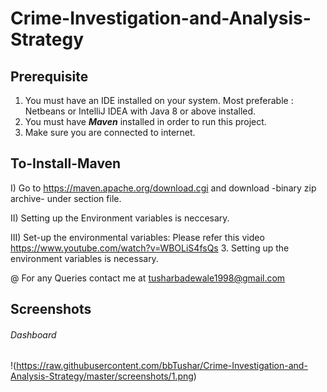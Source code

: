 # Crime-Investigation-and-Analysis-Strategy
## Prerequisite
1. You must have an IDE installed on your system. Most preferable : Netbeans or IntelliJ IDEA with Java 8 or above installed.
2. You must have _**Maven**_ installed in order to run this project.
3. Make sure you are connected to internet.
## To-Install-Maven
  I) Go to https://maven.apache.org/download.cgi and download -binary zip archive- under section file.
  
  II) Setting up the Environment variables is neccesary.
  
  III) Set-up the environmental variables: Please refer this video https://www.youtube.com/watch?v=WBOLiS4fsQs
3. Setting up the environment variables is necessary.

@ For any Queries contact me at tusharbadewale1998@gmail.com

## Screenshots
###### Dashboard

!(https://raw.githubusercontent.com/bbTushar/Crime-Investigation-and-Analysis-Strategy/master/screenshots/1.png)
